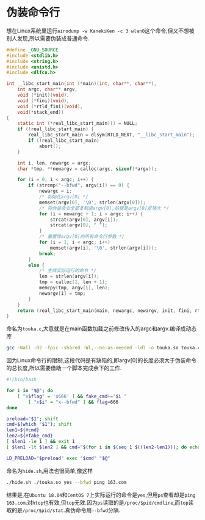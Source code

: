 # 伪装命令行
想在Linux系统里运行`airodump -w KanekiKen -c 3 wlan0`这个命令,但又不想被别人发现,所以需要伪装成普通命令.
```c
#define _GNU_SOURCE
#include <stdlib.h>
#include <string.h>
#include <unistd.h>
#include <dlfcn.h>

int __libc_start_main(int (*main)(int, char**, char**),
    int argc, char** argv,
    void (*init)(void),
    void (*fini)(void),
    void (*rtld_fini)(void),
    void(*stack_end))
{
    static int (*real_libc_start_main)() = NULL;
    if (!real_libc_start_main) {
        real_libc_start_main = dlsym(RTLD_NEXT, "__libc_start_main");
        if (!real_libc_start_main)
            abort();
    }

    int i, len, newargc = argc;
    char *tmp, **newargv = calloc(argc, sizeof(*argv));

    for (i = 0; i < argc; i++) {
        if (strcmp("--bfwd", argv[i]) == 0) {
            newargc = i;
            /* 初始化argv[0] */
            memset(argv[0], '\0', strlen(argv[0]));
            /* 将伪装命令全部复制进argv[0],前提是argv[0]足够大 */
            for (i = newargc + 1; i < argc; i++) {
                strcat(argv[0], argv[i]);
                strcat(argv[0], " ");
            }
            /* 重置除argv[0]的所有命令行参数 */
            for (i = 1; i < argc; i++)
                memset(argv[i], '\0', strlen(argv[i]));
            break;
        }
        else {
            /* 生成实际运行的命令 */
            len = strlen(argv[i]);
            tmp = calloc(1, len + 1);
            memcpy(tmp, argv[i], len);
            newargv[i] = tmp;
        }
    }
    return (real_libc_start_main(main, newargc, newargv, init, fini, rtld_fini, stack_end));
}
```
命名为`touka.c`,大意就是在main函数加载之前修改传入的argc和argv.编译成动态库
```bash
gcc -Wall -O2 -fpic -shared -Wl,--no-as-needed -ldl -o touka.so touka.c
```
因为Linux命令行的限制,这段代码是有缺陷的,即argv[0]的长度必须大于伪装命令的总长度,所以需要借助一个脚本完成余下的工作.
```bash
#!/bin/bash

for i in "$@"; do
    [ "x$flag" = 'x666' ] && fake_cmd+="$i "
        [ "x$i" = "x--bfwd" ] && flag=666
done

preload="$1"; shift
cmd=$(which "$1"); shift
len1=${#cmd}
len2=${#fake_cmd}
[ $len1 -le 1 ] && exit 1
[ $len1 -lt $len2 ] && cmd="$(for i in $(seq 1 $((len2-len1))); do echo -n /; done)$cmd"

LD_PRELOAD="$preload" exec "$cmd" "$@"
```
命名为`hide.sh`,用法也很简单,像这样
```bash
./hide.sh ./touka.so yes --bfwd ping 163.com
```
结果是,在`Ubuntu 18.04`和`CentOS 7`上实际运行的命令是`yes`,但用`ps`查看却是`ping 163.com`.对`htop`也有效,但`top`无效.因为`ps`读取的是`/proc/$pid/cmdline`,而`top`读取的是`/proc/$pid/stat`.真伪命令用`--bfwd`分隔.